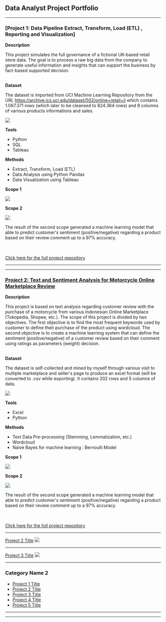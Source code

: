 ## Data Analyst Project Portfolio

---

### [Project 1: Data Pipeline Extract, Transform, Load (ETL) , Reporting and Visualization]

**Description**

This project simulates the full governance of a fictional UK-based retail store data. The goal is to process a raw big data from the company to generate useful information and insights that can support the business by fact-based supported decision. 
<br><br>

**Dataset**

The dataset is imported from UCI Machine Learning Repository from the URL <a href="https://github.com/aiightvert/Text-and-Sentiment-Analysis-for-Motorcycle-Review">https://archive.ics.uci.edu/dataset/502/online+retail+ii</a> which contains 1.067.371 rows (which later to be cleansed to 824.364 rows) and 8 columns of various products informations and sales.

<img src="images/data_retail.png?raw=true"/>

**Tools**
- Python
- SQL
- Tableau

**Methods**
- Extract, Transform, Load (ETL)
- Data Analysis using Python Pandas
- Data Visualization using Tableau

**Scope 1**

<img src="images/wordcloud1.png?raw=true"/>

**Scope 2**

<img src="images/uji_akurasi.png?raw=true"/>

The result of the second scope generated a machine learning model that able to predict customer's sentiment (positive/negative) regarding a product based on their review comment up to a 97% accuracy.

<br><br>
<a href="https://github.com/aiightvert/Text-and-Sentiment-Analysis-for-Motorcycle-Review">Click here for the full project repository</a> 

---

---

### [Project 2: Text and Sentiment Analysis for Motorcycle Online Marketplace Review](https://github.com/aiightvert/Text-and-Sentiment-Analysis-for-Motorcycle-Review)

**Description**

This project is based on text analysis regarding customer review with the purchase of a motorcycle from various Indonesian Online Marketplace (Tokopedia, Shopee, etc.). The scope of this project is divided by two objectives. The first objective is to find the most frequent keywords used by customer to define their purchase of the product using wordcloud. The second objective is to create a machine learning system that can define the sentiment (positive/negative) of a customer review based on their comment using ratings as parameters (weight) decision.
<br><br>

**Dataset**

The dataset is self-collected and mined by myself through various visit to multiple marketplace and seller's page to produce an excel format (will be converted to .csv while exporting). It contains 202 rows and 5 columns of data.

<img src="images/data_motor1.png?raw=true"/>

**Tools**
- Excel
- Python

**Methods**
- Text Data Pre-processing (Stemming, Lemmatization, etc.)
- Wordcloud
- Naive Bayes for machine learning : Bernoulli Model

**Scope 1**

<img src="images/wordcloud1.png?raw=true"/>

**Scope 2**

<img src="images/uji_akurasi.png?raw=true"/>

The result of the second scope generated a machine learning model that able to predict customer's sentiment (positive/negative) regarding a product based on their review comment up to a 97% accuracy.

<br><br>
<a href="https://github.com/aiightvert/Text-and-Sentiment-Analysis-for-Motorcycle-Review">Click here for the full project repository</a> 

---
[Project 2 Title](/pdf/sample_presentation.pdf)
<img src="images/dummy_thumbnail.jpg?raw=true"/>

---
[Project 3 Title](http://example.com/)
<img src="images/dummy_thumbnail.jpg?raw=true"/>

---

### Category Name 2

- [Project 1 Title](http://example.com/)
- [Project 2 Title](http://example.com/)
- [Project 3 Title](http://example.com/)
- [Project 4 Title](http://example.com/)
- [Project 5 Title](http://example.com/)

---




---
